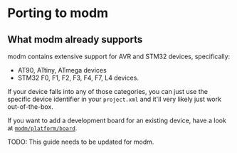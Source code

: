 # Porting to modm

## What modm already supports

modm contains extensive support for AVR and STM32 devices, specifically:

- AT90, ATtiny, ATmega devices
- STM32 F0, F1, F2, F3, F4, F7, L4 devices.

If your device falls into any of those categories, you can just use the specific device
identifier in your `project.xml` and it'll very likely just work out-of-the-box.

If you want to add a development board for an existing device, have a look at [`modm/platform/board`](https://github.com/modm-io/modm/tree/develop/src/modm/board).

TODO: This guide needs to be updated for modm.